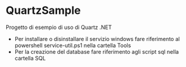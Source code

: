 # QuartzSample
Progetto di esempio di uso di Quartz .NET

- Per installare o disinstallare il servizio windows fare riferimento al powershell service-util.ps1 nella cartella Tools
- Per la creazione del database fare riferimento agli script sql nella cartella SQL
